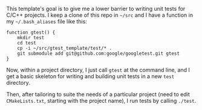
This template's goal is to give me a lower barrier to writing unit tests for
C/C++ projects. I keep a clone of this repo in `~/src` and I have a function in
my `~/.bash_aliases` file like this:
```
function gtest() {
    mkdir test
    cd test
    cp -i ~/src/gtest_template/test/* .
    git submodule add git@github.com:google/googletest.git gtest
}
```

Now, within a project directory, I just call `gtest` at the command line, and
I get a basic skeleton for writing and building unit tests in a new `test`
directory.

Then, after tailoring to suite the needs of a particular project (need to edit
`CMakeLists.txt`, starting with the project name), I run tests by calling
`./test`.
